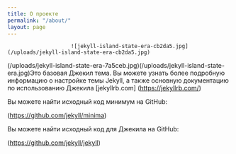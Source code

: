 ```yaml
---
title: О проекте
permalink: "/about/"
layout: page
---
```


                        ![jekyll-island-state-era-cb2da5.jpg](/uploads/jekyll-island-state-era-cb2da5.jpg)
(/uploads/jekyll-island-state-era-7a5ceb.jpg)(/uploads/jekyll-island-state-era.jpg)Это базовая Джекил тема. Вы можете узнать более подробную информацию о настройке темы Jekyll, а также основную документацию по использованию  Джекила [jekyllrb.com] (https://jekyllrb.com/)

Вы можете найти исходный код минимум на GitHub:

 (https://github.com/jekyll/minima)

Вы можете найти исходный код для Джекила на GitHub:

 (https://github.com/jekyll/jekyll)